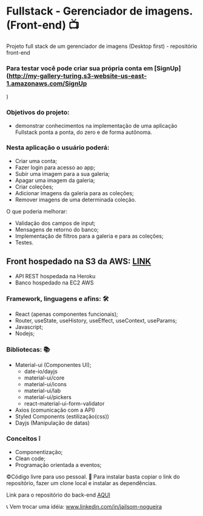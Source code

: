 # Fullstack - Gerenciador de imagens. (Front-end) 📺
Projeto full stack de um gerenciador de imagens (Desktop first) - repositório front-end

### Para testar você pode criar sua própria conta em [SignUp](http://my-gallery-turing.s3-website-us-east-1.amazonaws.com/SignUp
) 

### Objetivos do projeto:
- demonstrar conhecimentos na implementação de uma aplicação Fullstack ponta a ponta, do zero e de forma autônoma.

### Nesta aplicação o usuário poderá:
- Criar uma conta;
- Fazer login para acesso ao app;
- Subir uma imagem para a sua galeria;
- Apagar uma imagem da galeria;
- Criar coleções;
- Adicionar imagens da galeria para as coleções;
- Remover imagens de uma determinada coleção.

O que poderia melhorar:
- Validação dos campos de input;
- Mensagens de retorno do banco;
- Implementação de filtros para a galeria e para as coleções;
- Testes.

## Front hospedado na S3 da AWS: [LINK](http://my-gallery-turing.s3-website-us-east-1.amazonaws.com/)
- API REST hospedada na Heroku
- Banco hospedado na EC2 AWS 

### Framework, linguagens e afins: 🛠
- React (apenas componentes funcionais);
- Router, useState, useHistory, useEffect, useContext, useParams;
- Javascript;
- Nodejs;

### Bibliotecas: 📚
- Material-ui (Componentes UI);
   - date-io/dayjs
   - material-ui/core
   - material-ui/icons
   - material-ui/lab
   - material-ui/pickers
   - react-material-ui-form-validator
- Axios (comunicação com a API)
- Styled Components (estilização(css))
- Dayjs (Manipulação de datas)

### Conceitos ❕
- Componentização;
- Clean code;
- Programação orientada a eventos;

©Código livre para uso pessoal. 🎁
Para instalar basta copiar o link do repositório, fazer um clone local e instalar as dependências. 

Link para o repositório do back-end [AQUI](https://github.com/Jailsom-Nogueira/back-gerenciador-de-imagens-full-stack)

📞 Vem trocar uma idéia: www.linkedin.com/in/jailsom-nogueira
